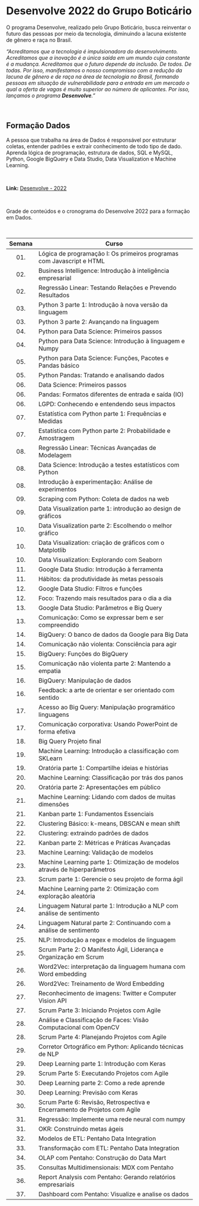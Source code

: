 # Desenvolve 2022 do Grupo Boticário

O programa Desenvolve, realizado pelo Grupo Boticário, busca reinventar o futuro das pessoas por meio da tecnologia, diminuindo a lacuna existente de gênero e raça no Brasil.

*“Acreditamos que a tecnologia é impulsionadora do desenvolvimento. Acreditamos que a inovação é a única saída em um mundo cuja constante é a mudança. Acreditamos que o futuro depende da inclusão. De todos. De todas. Por isso, manifestamos o nosso compromisso com a redução da lacuna de gênero e de raça na área de tecnologia no Brasil, formando pessoas em situação de vulnerabilidade para a entrada em um mercado o qual a oferta de vagas é muito superior ao número de aplicantes. Por isso, lançamos o programa **Desenvolve**.”*


<br>

## Formação Dados

A pessoa que trabalha na área de Dados é responsável por estruturar coletas, entender padrões e extrair conhecimento de todo tipo de dado. Aprenda lógica de programação, estrutura de dados, SQL e MySQL, Python, Google BigQuery e Data Studio, Data Visualization e Machine Learning.

<br>

**Link:** [Desenvolve - 2022](https://desenvolve.grupoboticario.com.br/)

<br>

Grade de conteúdos e o cronograma do Desenvolve 2022 para a formação em Dados.

<br>

| Semana  | Curso                                                                                           |	
|:-------:|-------------------------------------------------------------------------------------------------|
| 01.     | Lógica de programação I: Os primeiros programas com Javascript e HTML            		                    
| 02.	    | Business Intelligence: Introdução à inteligência empresarial
| 02.     | Regressão Linear: Testando Relações e Prevendo Resultados
| 03.     | Python 3 parte 1: Introdução à nova versão da linguagem
| 03.     | Python 3 parte 2: Avançando na linguagem         
| 04.     | Python para Data Science: Primeiros passos
| 04.     | Python para Data Science: Introdução à linguagem e Numpy
| 05.     | Python para Data Science: Funções, Pacotes e Pandas básico
| 05.     | Python Pandas: Tratando e analisando dados
| 06.     | Data Science: Primeiros passos  
| 06.     | Pandas: Formatos diferentes de entrada e saída (IO)
| 06.     | LGPD: Conhecendo e entendendo seus impactos
| 07.     | Estatística com Python parte 1: Frequências e Medidas
| 07.     | Estatística com Python parte 2: Probabilidade e Amostragem
| 08.     | Regressão Linear: Técnicas Avançadas de Modelagem
| 08.     | Data Science: Introdução a testes estatísticos com Python
| 08.     | Introdução à experimentação: Análise de experimentos
| 09.     | Scraping com Python: Coleta de dados na web
| 09.     | Data Visualization parte 1: introdução ao design de gráficos
| 10.     | Data Visualization parte 2: Escolhendo o melhor gráfico
| 10.     | Data Visualization: criação de gráficos com o Matplotlib
| 10.     | Data Visualization: Explorando com Seaborn  
| 11.     | Google Data Studio: Introdução à ferramenta
| 11.     | Hábitos: da produtividade às metas pessoais
| 12.     | Google Data Studio: Filtros e funções
| 12.     | Foco: Trazendo mais resultados para o dia a dia
| 13.     | Google Data Studio: Parâmetros e Big Query
| 13.     | Comunicação: Como se expressar bem e ser compreendido
| 14.     | BigQuery: O banco de dados da Google para Big Data
| 14.     | Comunicação não violenta: Consciência para agir
| 15.     | BigQuery: Funções do BigQuery
| 15.     | Comunicação não violenta parte 2: Mantendo a empatia
| 16.     | BigQuery: Manipulação de dados
| 16.     | Feedback: a arte de orientar e ser orientado com sentido
| 17.     | Acesso ao Big Query: Manipulação programático linguagens
| 17.     | Comunicação corporativa: Usando PowerPoint de forma efetiva
| 18.     | Big Query Projeto final
| 19.     | Machine Learning: Introdução a classificação com SKLearn
| 19.     | Oratória parte 1: Compartilhe ideias e histórias
| 20.     | Machine Learning: Classificação por trás dos panos
| 20.     | Oratória parte 2: Apresentações em público
| 21.     | Machine Learning: Lidando com dados de muitas dimensões
| 21.     | Kanban parte 1: Fundamentos Essenciais
| 22.     | Clustering Básico: k-means, DBSCAN e mean shift
| 22.     | Clustering: extraindo padrões de dados
| 22.     | Kanban parte 2: Métricas e Práticas Avançadas
| 23.     | Machine Learning: Validação de modelos
| 23.     | Machine Learning parte 1: Otimização de modelos através de hiperparâmetros
| 23.     | Scrum parte 1: Gerencie o seu projeto de forma ágil
| 24.     | Machine Learning parte 2: Otimização com exploração aleatória
| 24.     | Linguagem Natural parte 1: Introdução a NLP com análise de sentimento
| 24.     | Linguagem Natural parte 2: Continuando com a análise de sentimento
| 25.     | NLP: Introdução a regex e modelos de linguagem
| 25.     | Scrum Parte 2: O Manifesto Ágil, Liderança e Organização em Scrum
| 26.     | Word2Vec: interpretação da linguagem humana com Word embedding
| 26.     | Word2Vec: Treinamento de Word Embedding
| 27.     | Reconhecimento de imagens: Twitter e Computer Vision API
| 27.     | Scrum Parte 3: Iniciando Projetos com Agile
| 28.     | Análise e Classificação de Faces: Visão Computacional com OpenCV
| 28.     | Scrum Parte 4: Planejando Projetos com Agile
| 29.     | Corretor Ortográfico em Python: Aplicando técnicas de NLP
| 29.     | Deep Learning parte 1: Introdução com Keras
| 29.     | Scrum Parte 5: Executando Projetos com Agile
| 30.     | Deep Learning parte 2: Como a rede aprende
| 30.     | Deep Learning: Previsão com Keras
| 30.     | Scrum Parte 6: Revisão, Retrospectiva e Encerramento de Projetos com Agile
| 31.     | Regressão: Implemente uma rede neural com numpy
| 31.     | OKR: Construindo metas ágeis
| 32.     | Modelos de ETL: Pentaho Data Integration
| 33.     | Transformação com ETL: Pentaho Data Integration
| 34.     | OLAP com Pentaho: Construção do Data Mart
| 35.     | Consultas Multidimensionais: MDX com Pentaho
| 36.     | Report Analysis com Pentaho: Gerando relatórios empresariais
| 37.     | Dashboard com Pentaho: Visualize e analise os dados

